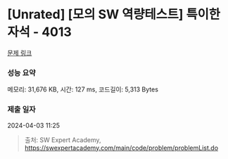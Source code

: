 # [Unrated] [모의 SW 역량테스트] 특이한 자석 - 4013 

[문제 링크](https://swexpertacademy.com/main/code/problem/problemDetail.do?contestProbId=AWIeV9sKkcoDFAVH) 

### 성능 요약

메모리: 31,676 KB, 시간: 127 ms, 코드길이: 5,313 Bytes

### 제출 일자

2024-04-03 11:25



> 출처: SW Expert Academy, https://swexpertacademy.com/main/code/problem/problemList.do